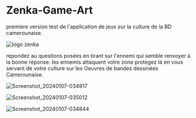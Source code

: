 # Zenka-Game-Art
premiere version test de l'application de jeux sur la culture de la BD camerounaise.



![logo zenka](https://github.com/ZenDkakukaio/Zenka-Game-Art/assets/84296565/ccbf601d-4461-4176-8157-1c5ca3d2b42b)



repondez au questions posées en tirant sur l'ennemi qui semble renvoyer à la bonne réponse.
les ennemis attaquent votre zone protegez là en vous servant de votre culture sur les Oeuvres de bandes dessinées Camerounaise.



![Screenshot_20240107-034917](https://github.com/ZenDkakukaio/Zenka-Game-Art/assets/84296565/b97e1708-eee6-4165-86af-ff27201558a8)


![Screenshot_20240107-035012](https://github.com/ZenDkakukaio/Zenka-Game-Art/assets/84296565/42971a6d-95f0-4546-b145-a18899d43837)

![Screenshot_20240107-034844](https://github.com/ZenDkakukaio/Zenka-Game-Art/assets/84296565/bf4e9f97-d39d-4452-8a7e-728373c94ae2)


